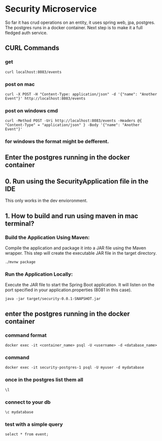 # Security Microservice
So far it has crud operations on an entity, it uses spring web, jpa, postgres. The postgres runs in a docker container.
Next step is to make it a full fledged auth service.
## CURL Commands
### get
`curl localhost:8083/events
`
### post on mac
`curl -X POST -H "Content-Type: application/json" -d '{"name": "Another Event"}' http://localhost:8083/events
`

### post on windows cmd
`curl -Method POST -Uri http://localhost:8083/events -Headers @{ "Content-Type" = "application/json" } -Body '{"name": "Another Event"}'
`
### for windows the format might be defferent.

## Enter the postgres running in the docker container
## 0. Run using the SecurityApplication file in the IDE
This only works in the dev envioronment.
## 1. How to build and run using maven in mac terminal?

### Build the Application Using Maven:
Compile the application and package it into a JAR file using the Maven wrapper. This step will create the executable JAR file in the target directory.

`./mvnw package`

### Run the Application Locally:
Execute the JAR file to start the Spring Boot application. It will listen on the port specified in your application.properties (8081 in this case).

`java -jar target/security-0.0.1-SNAPSHOT.jar`


## enter the postgres running in the docker container
### command format
`docker exec -it <container_name> psql -U <username> -d <database_name>
`
### command 
`docker exec -it security-postgres-1 psql -U myuser -d mydatabase`


### once in the postgres list them all

`\l`
### connect to your db
`\c mydatabase`

### test with a simple query
`select * from event;`